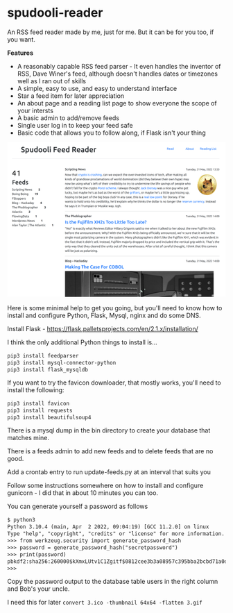 # spudooli-reader
An RSS feed reader made by me, just for me. But it can be for you too, if you want.

**Features**
- A reasonably capable RSS feed parser - It even handles the inventor of RSS, Dave Winer's feed, although doesn't handles dates or timezones well as I ran out of skills
- A simple, easy to use, and easy to understand interface
- Star a feed item for later appreciation
- An about page and a reading list page to show everyone the scope of your intersts
- A basic admin to add/remove feeds
- Single user log in to keep your feed safe
- Basic code that allows you to follow along, if Flask isn't your thing


![screenshot](screenshot.png)

Here is some minimal help to get you going, but you'll need to know how to install and configure Python, Flask, Mysql, nginx and do some DNS. 

Install Flask - https://flask.palletsprojects.com/en/2.1.x/installation/

I think the only additional Python things to install is...
```
pip3 install feedparser
pip3 install mysql-connector-python
pip3 install flask_mysqldb
```
If you want to try the favicon downloader, that mostly works, you'll need to install the following:
```
pip3 install favicon
pip3 install requests
pip3 install beautifulsoup4
```

There is a mysql dump in the bin directory to create your database that matches mine.

There is a feeds admin to add new feeds and to delete feeds that are no good.

Add a crontab entry to run update-feeds.py at an interval that suits you

Follow some instructions somewhere on how to install and configure gunicorn - I did that in about 10 minutes you can too.

You can generate yourself a password as follows
```
$ python3
Python 3.10.4 (main, Apr  2 2022, 09:04:19) [GCC 11.2.0] on linux
Type "help", "copyright", "credits" or "license" for more information.
>>> from werkzeug.security import generate_password_hash
>>> password = generate_password_hash("secretpassword")
>>> print(password)
pbkdf2:sha256:260000$kXmxLUtv1C1Zgitf$0812cee3b3a08957c395bba2bcbd71a0dd3884b47ca4dcc2867d989853ec6197
>>> 
```
Copy the password output to the database table users in the right column and Bob's your uncle.

I need this for later `convert 3.ico -thumbnail 64x64 -flatten 3.gif`

